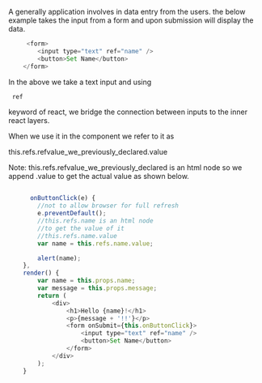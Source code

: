 A generally application involves in data entry from the users.
the below example takes the input from a form and upon submission will display the data.

```javascript
     <form>
        <input type="text" ref="name" />
        <button>Set Name</button>
    </form>
```
In the above we take a text input and using
```javascript
 ref

 ```
 keyword of react, we bridge the connection between inputs to the inner react layers.

 When we use it in the component we refer to it as

 this.refs.refvalue_we_previously_declared.value

Note: this.refs.refvalue_we_previously_declared is an html node so we append .value to get the actual value as shown below.

```javascript

      onButtonClick(e) {
        //not to allow browser for full refresh
        e.preventDefault();
        //this.refs.name is an html node
        //to get the value of it
        //this.refs.name.value
        var name = this.refs.name.value;

        alert(name);
    },
    render() {
        var name = this.props.name;
        var message = this.props.message;
        return (
            <div>
                <h1>Hello {name}!</h1>
                <p>{message + '!!'}</p>
                <form onSubmit={this.onButtonClick}>
                    <input type="text" ref="name" />
                    <button>Set Name</button>
                </form>
            </div>
        );
    }

```
